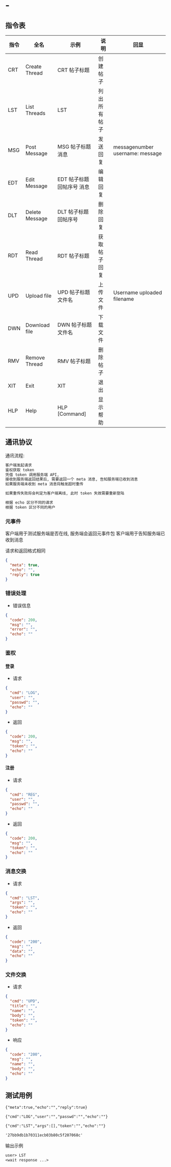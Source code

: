 # -

## 指令表

| 指令 | 全名           | 示例                       | 说明         | 回显                            |
| ---- | -------------- | -------------------------- | ------------ | ------------------------------- |
| CRT  | Create Thread  | CRT 帖子标题               | 创建帖子     |                                 |
| LST  | List Threads   | LST                        | 列出所有帖子 |                                 |
| MSG  | Post Message   | MSG 帖子标题 消息          | 发送回复     | messagenumber username: message |
| EDT  | Edit Message   | EDT 帖子标题 回帖序号 消息 | 编辑回复     |                                 |
| DLT  | Delete Message | DLT 帖子标题 回帖序号      | 删除回复     |                                 |
| RDT  | Read Thread    | RDT 帖子标题               | 获取帖子回复 |                                 |
| UPD  | Upload file    | UPD 帖子标题 文件名        | 上传文件     | Username uploaded filename      |
| DWN  | Download file  | DWN 帖子标题 文件名        | 下载文件     |                                 |
| RMV  | Remove Thread  | RMV 帖子标题               | 删除帖子     |                                 |
| XIT  | Exit           | XIT                        | 退出         |                                 |
| HLP  | Help           | HLP \[Command\]            | 显示帮助     |                                 |

## 通讯协议

通讯流程:

```txt
客户端发起请求
鉴权获取 token
凭借 token 调用服务端 API,
接收到服务端返回结果后, 需要返回一个 meta 消息, 告知服务端已收到消息
如果服务端未收到 meta 消息将触发超时重传

如果重传失败将会判定为客户端离线, 此时 token 失效需要重新登陆

根据 echo 区分不同的请求
根据 token 区分不同的用户
```

### 元事件

客户端用于测试服务端是否在线, 服务端会返回元事件包
客户端用于告知服务端已收到消息

请求和返回格式相同

```json
{
  "meta": true,
  "echo": "",
  "reply": true
}
```

### 错误处理

- 错误信息

```json
{
  "code": 200,
  "msg": "",
  "error": "",
  "echo": ""
}
```

### 鉴权

#### 登录

- 请求

```json
{
  "cmd": "LOG",
  "user": "",
  "passwd": "",
  "echo": ""
}
```

- 返回

```json
{
  "code": 200,
  "msg": "",
  "token": "",
  "echo": ""
}
```

#### 注册

- 请求

```json
{
  "cmd": "REG",
  "user": "",
  "passwd": "",
  "echo": ""
}
```

- 返回

```json
{
  "code": 200,
  "msg": "",
  "token": "",
  "echo": ""
}
```

### 消息交换

- 请求

```json
{
  "cmd": "LST",
  "args": "",
  "token": "",
  "echo": ""
}
```

- 返回

```json
{
  "code": "200",
  "msg": "",
  "data": "",
  "echo": ""
}
```

### 文件交换

- 请求

```json
{
  "cmd": "UPD",
  "title": "",
  "name": "",
  "body": "",
  "token": "",
  "echo": ""
}
```

- 响应

```json
{
  "code": "200",
  "msg": "",
  "name": "",
  "body": "",
  "echo": ""
}
```

## 测试用例

```txt
{"meta":true,"echo":"","reply":true}

{"cmd":"LOG","user":"","passwd":"","echo":""}

{"cmd":"LST","args":[],"token":"","echo":""}

'27bb9db1b70311ecb03b80c5f207068c'
```

输出示例

```txt
user> LST
<wait response ...>
```
